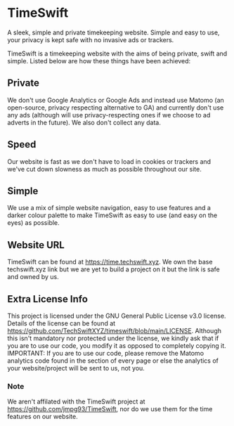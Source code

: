 # TimeSwift
A sleek, simple and private timekeeping website. Simple and easy to use, your privacy is kept safe with no invasive ads or trackers.

TimeSwift is a timekeeping website with the aims of being private, swift and simple. Listed below are how these things have been achieved:

## Private
We don't use Google Analytics or Google Ads and instead use Matomo (an open-source, privacy respecting alternative to GA) and currently don't use any ads (although will use privacy-respecting ones if we choose to ad adverts in the future). We also don't collect any data.

## Speed
Our website is fast as we don't have to load in cookies or trackers and we've cut down slowness as much as possible throughout our site.

## Simple
We use a mix of simple website navigation, easy to use features and a darker colour palette to make TimeSwift as easy to use (and easy on the eyes) as possible.

## Website URL
TimeSwift can be found at https://time.techswift.xyz. We own the base techswift.xyz link but we are yet to build a project on it but the link is safe and owned by us.

## Extra License Info
This project is licensed under the GNU General Public License v3.0 license. Details of the license can be found at https://github.com/TechSwiftXYZ/timeswift/blob/main/LICENSE. Although this isn't mandatory nor protected under the license, we kindly ask that if you are to use our code, you modify it as opposed to completely copying it.
IMPORTANT: If you are to use our code, please remove the Matomo analytics code found in the <head> section of every page or else the analytics of your website/project will be sent to us, not you.

### Note
We aren't affilated with the TimeSwift project at https://github.com/jmpg93/TimeSwift, nor do we use them for the time features on our website.
